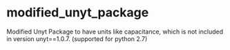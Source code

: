 # modified_unyt_package
Modified Unyt Package to have units like capacitance, which is not included in version unyt==1.0.7. (supported for python 2.7)
